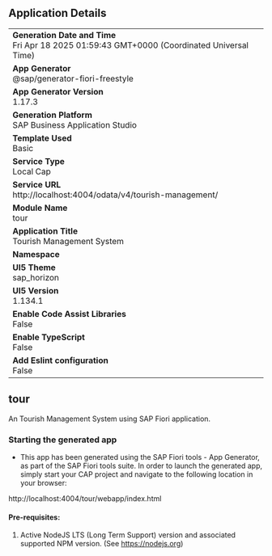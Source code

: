 ## Application Details
|               |
| ------------- |
|**Generation Date and Time**<br>Fri Apr 18 2025 01:59:43 GMT+0000 (Coordinated Universal Time)|
|**App Generator**<br>@sap/generator-fiori-freestyle|
|**App Generator Version**<br>1.17.3|
|**Generation Platform**<br>SAP Business Application Studio|
|**Template Used**<br>Basic|
|**Service Type**<br>Local Cap|
|**Service URL**<br>http://localhost:4004/odata/v4/tourish-management/|
|**Module Name**<br>tour|
|**Application Title**<br>Tourish Management System|
|**Namespace**<br>|
|**UI5 Theme**<br>sap_horizon|
|**UI5 Version**<br>1.134.1|
|**Enable Code Assist Libraries**<br>False|
|**Enable TypeScript**<br>False|
|**Add Eslint configuration**<br>False|

## tour

An Tourish Management System using SAP Fiori application.

### Starting the generated app

-   This app has been generated using the SAP Fiori tools - App Generator, as part of the SAP Fiori tools suite.  In order to launch the generated app, simply start your CAP project and navigate to the following location in your browser:

http://localhost:4004/tour/webapp/index.html

#### Pre-requisites:

1. Active NodeJS LTS (Long Term Support) version and associated supported NPM version.  (See https://nodejs.org)


